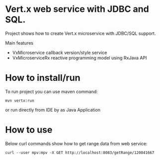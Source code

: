 # Vert.x web service with JDBC and SQL.

Project shows how to create Vert.x microservice with JDBC/SQL support.

Main features
- VxMicroservice callback version/style service
- VxMicroserviceRx reactive programming model using RxJava API 


# How to install/run

To run project you can use maven command:
```
mvn vertx:run
```
or run directly from IDE by as Java Application


# How to use

Below curl commands show how to get range data from web service:

``` 
curl --user mpv:mpv -X GET http://localhost:8083/getRange/120041667

``` 
